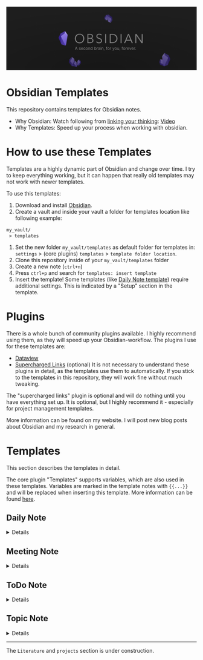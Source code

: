 ![banner](obsidian_banner.png)

# Obsidian Templates

This repository contains templates for Obsidian notes.

- Why Obsidian: Watch following from [linking your thinking](https://www.youtube.com/@linkingyourthinking/featured):
  [Video](https://www.youtube.com/watch?v=QgbLb6QCK88)
- Why Templates: Speed up your process when working with obsidian.

# How to use these Templates

Templates are a highly dynamic part of Obsidian and change over time. I try to keep everything working, but it can happen that really old templates may not work with newer templates.

To use this templates:

1. Download and install [Obsidian](https://obsidian.md/download).
2. Create a vault and inside your vault a folder for templates location like following example:

  ```
  my_vault/
   > templates
  ```

1. Set the new folder `my_vault/templates` as default folder for templates in: `settings` > (core plugins) `templates` > `template folder location`.
2. Clone this repository inside of your `my_vault/templates` folder
3. Create a new note (`ctrl+n`)
4. Press `ctrl+p` and search for `templates: insert template`
5. Insert the template!
Some templates (like [Daily Note template](#daily-note-template)) require additional settings. This is indicated by a "Setup" section in the template.

# Plugins

There is a whole bunch of community plugins available. I highly recommend using them, as they will speed up your Obsidian-workflow. The plugins I use for these templates are:

- [Dataview](https://github.com/blacksmithgu/obsidian-dataview)
- [Supercharged Links](https://github.com/mdelobelle/obsidian_supercharged_links) (optional)
It is not necessary to understand these plugins in detail, as the templates use them to automatically. If you stick to the templates in this repository, they will work fine without much tweaking.

The "supercharged links" plugin is optional and will do nothing until you have everything set up. It is optional, but I highly recommend it - especially for project management templates.

More information can be found on my website. I will post new blog posts about Obsidian and my research in general.

# Templates

This section describes the templates in detail.

The core plugin "Templates" supports variables, which are also used in these templates. Variables are marked in the template notes with `{{...}}` and will be replaced when inserting this template. More information can be found [here](https://help.obsidian.md/Plugins/Templates).

## Daily Note

<details>

File: [Daily.md](Daily.md). The template "Daily" is for daily notes.

- [Dataview](https://github.com/blacksmithgu/obsidian-dataview): mandatory
- [Supercharged Links](https://github.com/mdelobelle/obsidian_supercharged_links): optional

### Metadata of Daily Note

- `type: daily`:
  This is for filtering these notes.
- `tags: - todo`:
  The tags metadata can contain several tags. Make sure that at least `todo` is a metadata.
- `date: {{date}}`:
  Inserts the date in the format specified by the "Daily Notes" core plugin. Default: `YYYY-MM-DD`  (result format: "1970-01-01").
- `aliases`:
  These are aliases under which your note can be found in the search pane (`ctrl+o`).

### Purpose of Daily Note

The purpose of this note is to record daily to-dos and to provide a quick overview of pending and upcoming tasks.

To display these tasks, this note uses dataviews in combination with the [todo template](ToDo.md). The most important metadata for using these dataviews is the `todo` tag.

### Setup of Daily Note

This template can be automatically inserted into the daily note. Check the settings of the "Daily Notes" core plugin and select this template as the "Daily Notes" template.

</details>

## Meeting Note

<details>

File: [Meeting.md](Meeting.md). The template "Meeting" is for meeting notes.

- [Dataview](https://github.com/blacksmithgu/obsidian-dataview): optional

### Metadata of Meeting Note

- `type: Meeting`:
  This is for filtering these notes.
- `project`:
  The projects where this meeting is held. This will be used by [project overview template](projects/projectOverview.md).
- `place`:
  The place the meeting is held.
- `duration`:
  The duration of the meeting.
- `date: {{date}}`:
  Inserts the date in the format specified by the "Templates" core plugin. Default: `YYYY-MM-DD`  (result format: "1970-01-01")
- `participants`:
  The participants of the meeting.
- `aliases`:
  These are aliases under which your note can be found in the search pane (`ctrl+o`).
- `recorder`:
  The recorder of the meeting.
- `protocol_ctime`:
  The creation time of the protocol.

### Purpose of Meeting Note

The purpose of this note is to record meetings. It also has a header with the most important information. The header also shows some of the metadata as well. This is because when you export the protocol as PDF, the metadata is not displayed.

</details>

## ToDo Note

<details>

File: [ToDo.md](ToDo.md). The template "ToDo" is for to-do notes.

- [Dataview](https://github.com/blacksmithgu/obsidian-dataview): optional - recommended
- [Supercharged Links](https://github.com/mdelobelle/obsidian_supercharged_links): recommended

### Metadata of ToDo Note

- `tags: - todo`:
  The tags metadata can contain several tags. Make sure that at least `todo` is a metadata.
- `date: {{date}}`:
  Inserts the date in the format specified by the "Templates" core plugin. Default: `YYYY-MM-DD`  (result format: "1970-01-01"). It can also be referred as creation time with `this.file.ctime`.
- `due`:
  The deadline of the to-do.
- `status`:
  The status of the to-do. It is highly recommended to use the supercharged links plugin to display the status next to a link. See my website for more information.

### Purpose of ToDo Note

The purpose of this note is to give your general to-do a note of its own. Each task in your to-do note is displayed in the daily note. You can view these tasks in your to-do note as sub-steps to achieving the main goal.

If you are using the [Dataview](https://github.com/blacksmithgu/obsidian-dataview) plugin, you can extend the sub-tasks by adding the short hand syntax supported by Dataview. It is explained [here](https://blacksmithgu.github.io/obsidian-dataview/annotation/metadata-tasks/) and supports task specific due, completion, creation, start and scheduled dates. The `due` metadata is also set in the note, but is overridden by a `due` on a specific sub-task.

</details>

## Topic Note

<details>

File: [Topic.md](Topic.md). The template "Topic" is for notes about general topics.

### Metadata of Topic Note

- `type:`:
- The type metadata is to define the type of topic this note is about.
- `tags:`:
  The tags metadata can contain several tags.
- `date: {{date}}`:
  Inserts the date in the format specified by the "Templates" core plugin. Default: `YYYY-MM-DD`  (result format: "1970-01-01"). It can also be referred as creation time with `this.file.ctime`.

### Purpose of Topic Note

The purpose of this note is to write notes about any topic.

</details>

___
The `Literature` and `projects` section is under construction.

